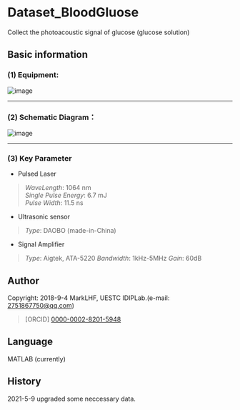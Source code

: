 # Dataset_BloodGluose
 Collect the photoacoustic signal of glucose (glucose solution)

## Basic information
### (1) Equipment:  
![image](https://github.com/wcs7846/Dataset_BloodGluose/blob/main/image/work.jpg)  
***
### (2) Schematic Diagram：
![image](https://github.com/wcs7846/Dataset_BloodGluose/blob/main/image/machine.png)  
***
### (3) Key Parameter
* Pulsed Laser
>*WaveLength*: 1064 nm  
>*Single Pulse Energy*: 6.7 mJ  
>*Pulse Width*: 11.5 ns  

* Ultrasonic sensor  
>*Type*: DAOBO (made-in-China)

* Signal Amplifier  
>*Type*: Aigtek, ATA-5220
>*Bandwidth*: 1kHz-5MHz
>*Gain*: 60dB


## Author
Copyright: 2018-9-4 MarkLHF, UESTC IDIPLab.(e-mail: 2751867750@qq.com)  
>[ORCID] [0000-0002-8201-5948](https://orcid.org/my-orcid?orcid=0000-0002-8201-5948)   

## Language
MATLAB (currently)  

## History
2021-5-9 upgraded some neccessary data.  
